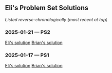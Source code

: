 ## Eli's Problem Set Solutions

*Listed reverse-chronologically (most recent at top)*

### 2025-01-21 &mdash; PS2

[Eli's solution](./Eli-PS02.nb.pdf)
[Brian's solution](../brian54321/Brian-PS02.nb.pdf)

### 2025-01-17 &mdash; PS1

[Eli's solution](./Eli-PS01.nb.pdf)
[Brian's solution](../brian54321/Brian-PS01.nb.pdf)
